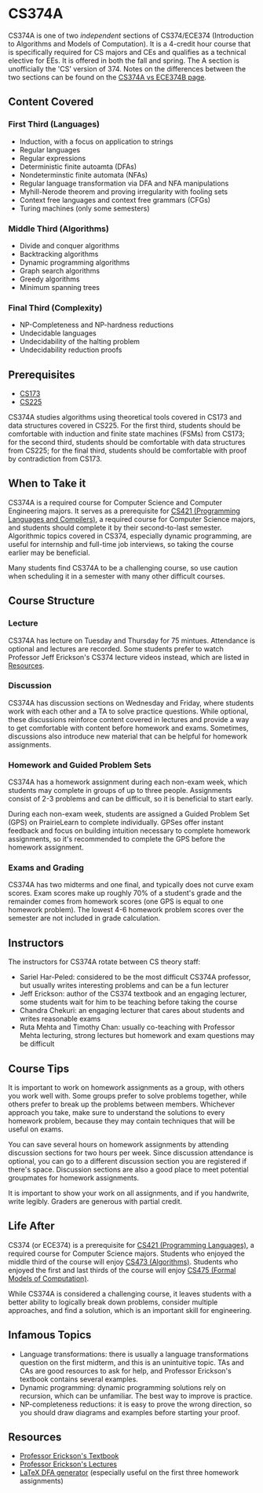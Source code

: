 # CS374A

CS374A is one of two _independent_ sections of CS374/ECE374 (Introduction to Algorithms and Models of Computation). It is a 4-credit hour course that is specifically required for CS majors and CEs and qualifies as a technical elective for EEs. It is offered in both the fall and spring. The A section is unofficially the 'CS' version of 374. Notes on the differences between the two sections can be found on the [CS374A vs ECE374B page](../Taking%20X%20versus%20Y/CS374A%20vs%20ECE374B.md).

## Content Covered

### First Third (Languages)

- Induction, with a focus on application to strings
- Regular languages
- Regular expressions
- Deterministic finite autoamta (DFAs)
- Nondeterminstic finite automata (NFAs)
- Regular language transformation via DFA and NFA manipulations
- Myhill-Nerode theorem and proving irregularity with fooling sets
- Context free languages and context free grammars (CFGs)
- Turing machines (only some semesters)

### Middle Third (Algorithms)

- Divide and conquer algorithms
- Backtracking algorithms
- Dynamic programming algorithms
- Graph search algorithms
- Greedy algorithms
- Minimum spanning trees

### Final Third (Complexity)

- NP-Completeness and NP-hardness reductions
- Undecidable languages
- Undecidability of the halting problem
- Undecidability reduction proofs

## Prerequisites

- [CS173](./CS173.md)
- [CS225](./CS225.md)

CS374A studies algorithms using theoretical tools covered in CS173 and data structures covered in CS225. For the first third, students should be comfortable with induction and finite state machines (FSMs) from CS173; for the second third, students should be comfortable with data structures from CS225; for the final third, students should be comfortable with proof by contradiction from CS173.

## When to Take it

CS374A is a required course for Computer Science and Computer Engineering majors. It serves as a prerequisite for [CS421 (Programming Languages and Compilers)](./CS421.md), a required course for Computer Science majors, and students should complete it by their second-to-last semester. Algorithmic topics covered in CS374, especially dynamic programming, are useful for internship and full-time job interviews, so taking the course earlier may be beneficial.

Many students find CS374A to be a challenging course, so use caution when scheduling it in a semester with many other difficult courses.

## Course Structure

### Lecture

CS374A has lecture on Tuesday and Thursday for 75 mintues. Attendance is optional and lectures are recorded. Some students prefer to watch Professor Jeff Erickson's CS374 lecture videos instead, which are listed in [Resources](#resources).

### Discussion

CS374A has discussion sections on Wednesday and Friday, where students work with each other and a TA to solve practice questions. While optional, these discussions reinforce content covered in lectures and provide a way to get comfortable with content before homework and exams. Sometimes, discussions also introduce new material that can be helpful for homework assignments.

### Homework and Guided Problem Sets

CS374A has a homework assignment during each non-exam week, which students may complete in groups of up to three people. Assignments consist of 2-3 problems and can be difficult, so it is beneficial to start early.

During each non-exam week, students are assigned a Guided Problem Set (GPS) on PrairieLearn to complete individually. GPSes offer instant feedback and focus on building intuition necessary to complete homework assignments, so it's recommended to complete the GPS before the homework assignment.

### Exams and Grading

CS374A has two midterms and one final, and typically does not curve exam scores. Exam scores make up roughly 70% of a student's grade and the remainder comes from homework scores (one GPS is equal to one homework problem). The lowest 4-6 homework problem scores over the semester are not included in grade calculation.

## Instructors

The instructors for CS374A rotate between CS theory staff:

- Sariel Har-Peled: considered to be the most difficult CS374A professor, but usually writes interesting problems and can be a fun lecturer
- Jeff Erickson: author of the CS374 textbook and an engaging lecturer, some students wait for him to be teaching before taking the course
- Chandra Chekuri: an engaging lecturer that cares about students and writes reasonable exams
- Ruta Mehta and Timothy Chan: usually co-teaching with Professor Mehta lecturing, strong lectures but homework and exam questions may be difficult

## Course Tips

It is important to work on homework assignments as a group, with others you work well with. Some groups prefer to solve problems together, while others prefer to break up the problems between members. Whichever approach you take, make sure to understand the solutions to every homework problem, because they may contain techniques that will be useful on exams.

You can save several hours on homework assignments by attending discussion sections for two hours per week. Since discussion attendance is optional, you can go to a different discussion section you are registered if there's space. Discussion sections are also a good place to meet potential groupmates for homework assignments.

It is important to show your work on all assignments, and if you handwrite, write legibly. Graders are generous with partial credit.

## Life After

CS374 (or ECE374) is a prerequisite for [CS421 (Programming Languages)](./CS421.md), a required course for Computer Science majors. Students who enjoyed the middle third of the course will enjoy [CS473 (Algorithms)](./CS473.md). Students who enjoyed the first and last thirds of the course will enjoy [CS475 (Formal Models of Computation)](./CS475.md).

While CS374A is considered a challenging course, it leaves students with a better ability to logically break down problems, consider multiple approaches, and find a solution, which is an important skill for engineering.

## Infamous Topics

- Language transformations: there is usually a language transformations question on the first midterm, and this is an unintuitive topic. TAs and CAs are good resources to ask for help, and Professor Erickson's textbook contains several examples.
- Dynamic programming: dynamic programming solutions rely on recursion, which can be unfamiliar. The best way to improve is practice.
- NP-completeness reductions: it is easy to prove the wrong direction, so you should draw diagrams and examples before starting your proof.

## Resources

- [Professor Erickson's Textbook](https://algorithms.wtf)
- [Professor Erickson's Lectures](https://www.youtube.com/watch?v=A289028I8tc&list=PL0v718LJg-7_4Zwx3CE7kZ398mhlB2TqF)
- [LaTeX DFA generator](https://madebyevan.com/fsm/) (especially useful on the first three homework assignments)
